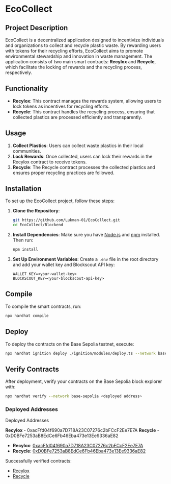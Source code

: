 # EcoCollect

## Project Description

EcoCollect is a decentralized application designed to incentivize individuals and organizations to collect and recycle plastic waste. By rewarding users with tokens for their recycling efforts, EcoCollect aims to promote environmental stewardship and innovation in waste management. The application consists of two main smart contracts: **Recylox** and **Recycle**, which facilitate the locking of rewards and the recycling process, respectively.

## Functionality

- **Recylox**: This contract manages the rewards system, allowing users to lock tokens as incentives for recycling efforts.
- **Recycle**: This contract handles the recycling process, ensuring that collected plastics are processed efficiently and transparently.

## Usage

1. **Collect Plastics**: Users can collect waste plastics in their local communities.
2. **Lock Rewards**: Once collected, users can lock their rewards in the Recylox contract to receive tokens.
3. **Recycle**: The Recycle contract processes the collected plastics and ensures proper recycling practices are followed.

## Installation

To set up the EcoCollect project, follow these steps:

1. **Clone the Repository**:
   ```bash
   git https://github.com/Lukman-01/EcoCollect.git
   cd EcoCollect/Blockend
   ```

2. **Install Dependencies**:
   Make sure you have [Node.js](https://nodejs.org/) and [npm](https://www.npmjs.com/) installed. Then run:
   ```bash
   npm install
   ```

3. **Set Up Environment Variables**:
   Create a `.env` file in the root directory and add your wallet key and Blockscout API key:
   ```plaintext
   WALLET_KEY=<your-wallet-key>
   BLOCKSCOUT_KEY=<your-blockscout-api-key>
   ```

## Compile

To compile the smart contracts, run:
```bash
npx hardhat compile
```

## Deploy

To deploy the contracts on the Base Sepolia testnet, execute:
```bash
npx hardhat ignition deploy ./ignition/modules/deploy.ts --network base-sepolia
```

## Verify Contracts

After deployment, verify your contracts on the Base Sepolia block explorer with:
```bash
npx hardhat verify --network base-sepolia <deployed address>
```

### Deployed Addresses

Deployed Addresses

**Recylox** - 0xacFfd04f690a7D718A23C07276c2bFCcF2Ee7E7A
**Recycle** - 0xD0BFe7253aB8EdCe6Fb46Eba473e13Ee9336aE82

- **Recylox**: [0xacFfd04f690a7D718A23C07276c2bFCcF2Ee7E7A](https://base-sepolia.blockscout.com/address/0x7042153d890F545E1fACaea4363DA2A861e546fC#code)
- **Recycle**: [0xD0BFe7253aB8EdCe6Fb46Eba473e13Ee9336aE82](https://base-sepolia.blockscout.com/address/0xD0BFe7253aB8EdCe6Fb46Eba473e13Ee9336aE82#code)

Successfully verified contracts:
- [Recylox](https://base-sepolia.blockscout.com/address/0xacFfd04f690a7D718A23C07276c2bFCcF2Ee7E7A#code)
- [Recycle](https://base-sepolia.blockscout.com/address/0xD0BFe7253aB8EdCe6Fb46Eba473e13Ee9336aE82#code)
